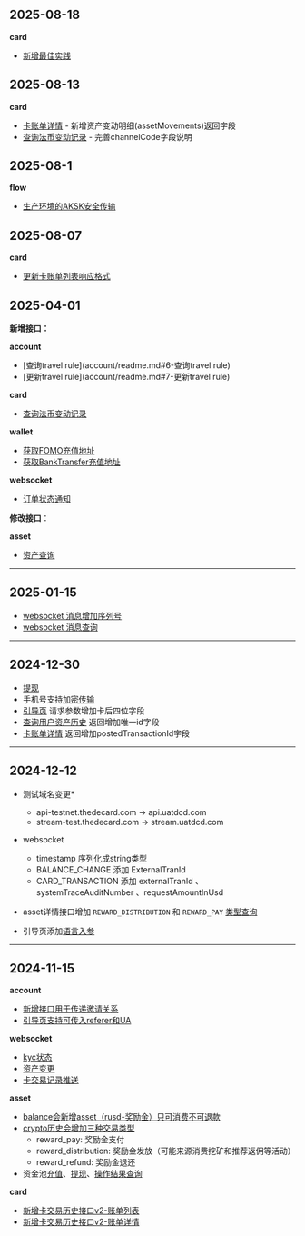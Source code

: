 ## 2025-08-18
**card**
- [新增最佳实践](flow/readme.md#最佳实践)

## 2025-08-13
**card**
- [卡账单详情](card/readme.md#6-卡账单详情) - 新增资产变动明细(assetMovements)返回字段
- [查询法币变动记录](card/readme.md#7-查询法币变动记录) - 完善channelCode字段说明


## 2025-08-1
**flow**
- [生产环境的AKSK安全传输](flow/readme.md#生产环境的AKSK安全传输)

## 2025-08-07
**card**
- [更新卡账单列表响应格式](card/readme.md#5-卡账单列表)


## 2025-04-01

**新增接口：**

**account**

- [查询travel rule](account/readme.md#6-查询travel rule)
- [更新travel rule](account/readme.md#7-更新travel rule)

**card**

- [查询法币变动记录](card/readme.md#7-查询法币变动记录)

**wallet**

- [获取FOMO充值地址](wallet/readme.md#获取fomo充值地址)
- [获取BankTransfer充值地址](wallet/readme.md#获取banktransfer充值地址)

**websocket**

- [订单状态通知](websocket/readme.md#订单状态通知 (ORDER_STATUS))

**修改接口**：

**asset**

- [资产查询](asset/readme.md#1-资产查询)

***



## 2025-01-15

- [websocket 消息增加序列号](/websocket/readme.md#监听频道)
- [websocket 消息查询](/websocket/readme.md#消息查询)

---

## 2024-12-30
- [提现](/wallet/readme.md#提现)
- 手机号支持[加密传输](flow/readme.md#敏感信息加密算法)
- [引导页](account/readme.md#2-获取引导页链接) 请求参数增加卡后四位字段
- [查询用户资产历史](asset/readme.md#2-资金历史查询) 返回增加唯一id字段
- [卡账单详情](card/readme.md#6-卡账单详情) 返回增加postedTransactionId字段

---

## 2024-12-12

- 测试域名变更*
  - api-testnet.thedecard.com -> api.uatdcd.com
  - stream-test.thedecard.com -> stream.uatdcd.com

- websocket
  - timestamp 序列化成string类型
  - BALANCE_CHANGE 添加 ExternalTranId
  - CARD_TRANSACTION 添加 externalTranId 、 systemTraceAuditNumber 、requestAmountInUsd

- asset详情接口增加 `REWARD_DISTRIBUTION` 和 `REWARD_PAY` [类型查询](asset/readme.md#3-查询资产变动详情)
- 引导页添加[语言入参](account/readme.md#2-获取引导页链接)

---


## 2024-11-15

**account**

- [新增接口用于传递邀请关系](account/readme.md#5-绑定推荐关系)
- [引导页支持可传入referer和UA](account/readme.md#2-获取引导页链接)

**websocket**

- [kyc状态](websocket/readme.md#kyc状态-kyc_status)
- [资产变更](websocket/readme.md#数字资产变动-balance_change)
- [卡交易记录推送](websocket/readme.md#卡交易记录-card_transaction)

**asset**

- [balance会新增asset（rusd-奖励金）只可消费不可退款](asset/readme.md#1-资产查询)
- [crypto历史会增加三种交易类型](asset/readme.md#2-资金历史查询)
  - reward_pay: 奖励金支付
  - reward_distribution: 奖励金发放（可能来源消费挖矿和推荐返佣等活动）
  - reward_refund: 奖励金退还
- 资金池[充值](asset/readme.md#4-资金池充值)、[提现](asset/readme.md#5-资金池提现)、[操作结果查询](asset/readme.md#6-资金池操作查询)

**card**
- [新增卡交易历史接口v2-账单列表](card/readme.md#5-卡账单列表)
- [新增卡交易历史接口v2-账单详情](card/readme.md#6-卡账单详情)

